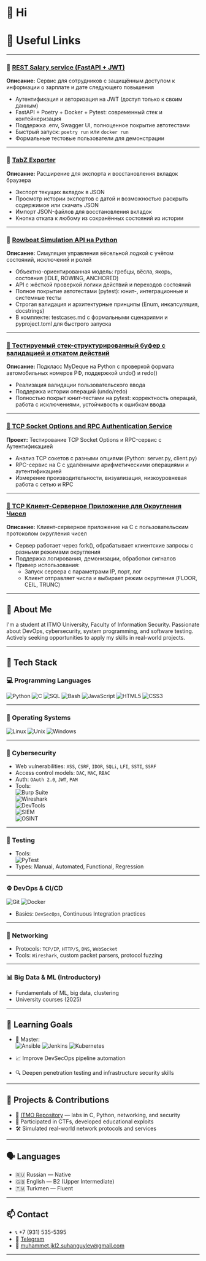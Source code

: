 # 👋 Hi

# 🔗 Useful Links

---

### 🧪 [REST Salary service (FastAPI + JWT)](https://github.com/JKL2theBest/salary-rest-service)
**Описание:** Сервис для сотрудников с защищённым доступом к информации о зарплате и дате следующего повышения  
- Аутентификация и авторизация на JWT (доступ только к своим данным)  
- FastAPI + Poetry + Docker + Pytest: современный стек и контейнеризация  
- Поддержка .env, Swagger UI, полноценное покрытие автотестами  
- Быстрый запуск: `poetry run` или `docker run`  
- Формальные тестовые пользователи для демонстрации

---

### 🧪 [TabZ Exporter](https://github.com/JKL2theBest/ITMO/tree/master/WebTechnologies/SuhangulyyevM_Senior_2/Chrome_Tabs_Exporter)
**Описание:** Расширение для экспорта и восстановления вкладок браузера
- Экспорт текущих вкладок в JSON
- Просмотр истории экспортов с датой и возможностью раскрыть содержимое или скачать JSON
- Импорт JSON-файлов для восстановления вкладок
- Кнопка отката к любому из сохранённых состояний из истории

---

### 🧪 [Rowboat Simulation API на Python](https://github.com/JKL2theBest/rowboat-simulation)
**Описание:** Симуляция управления вёсельной лодкой с учётом состояний, исключений и ролей
- Объектно-ориентированная модель: гребцы, вёсла, якорь, состояния (IDLE, ROWING, ANCHORED)
- API с жёсткой проверкой логики действий и переходов состояний
- Полное покрытие автотестами (pytest): юнит-, интеграционные и системные тесты
- Строгая валидация и архитектурные принципы (Enum, инкапсуляция, docstrings)
- В комплекте: testcases.md с формальными сценариями и pyproject.toml для быстрого запуска

---

### [🧪 Тестируемый стек-структурированный буфер с валидацией и откатом действий](https://github.com/JKL2theBest/ITMO/tree/master/Programming/lab6)  
**Описание:** Подкласс MyDeque на Python с проверкой формата автомобильных номеров РФ, поддержкой undo() и redo()
- Реализация валидации пользовательского ввода
- Поддержка истории операций (undo/redo)
- Полностью покрыт юнит-тестами на pytest: корректность операций, работа с исключениями, устойчивость к ошибкам ввода

---

### [🧪 TCP Socket Options and RPC Authentication Service](https://github.com/JKL2theBest/ITMO/tree/master/OperatingSystems/lab9)  
**Проект:** Тестирование TCP Socket Options и RPC-сервис с Аутентификацией  
- Анализ TCP сокетов с разными опциями (Python: server.py, client.py)  
- RPC-сервис на C с удалёнными арифметическими операциями и аутентификацией  
- Измерение производительности, визуализация, низкоуровневая работа с сетью и RPC  

---

### [🧪 TCP Клиент-Серверное Приложение для Округления Чисел](https://github.com/JKL2theBest/ITMO/tree/master/SystemProgramming/lab2msN3246)  
**Описание:** Клиент-серверное приложение на C с пользовательским протоколом округления чисел  
- Сервер работает через fork(), обрабатывает клиентские запросы с разными режимами округления  
- Поддержка логирования, демонизации, обработки сигналов  
- Пример использования:  
  - Запуск сервера с параметрами IP, порт, лог  
  - Клиент отправляет числа и выбирает режим округления (FLOOR, CEIL, TRUNC)  

---

## 💼 About Me

I'm a student at ITMO University, Faculty of Information Security. Passionate about DevOps, cybersecurity, system programming, and software testing. Actively seeking opportunities to apply my skills in real-world projects.

---

## 🧠 Tech Stack

### 💻 Programming Languages  
![Python](https://img.shields.io/badge/-Python-3776AB?style=for-the-badge&logo=python&logoColor=white)
![C](https://img.shields.io/badge/-C-00599C?style=for-the-badge&logo=c&logoColor=white)
![SQL](https://img.shields.io/badge/-SQL-4479A1?style=for-the-badge&logo=postgresql&logoColor=white)
![Bash](https://img.shields.io/badge/-Bash-4EAA25?style=for-the-badge&logo=gnu-bash&logoColor=white)
![JavaScript](https://img.shields.io/badge/-JavaScript-F7DF1E?style=for-the-badge&logo=javascript&logoColor=black)
![HTML5](https://img.shields.io/badge/-HTML5-E34F26?style=for-the-badge&logo=html5&logoColor=white)
![CSS3](https://img.shields.io/badge/-CSS3-1572B6?style=for-the-badge&logo=css3&logoColor=white)

---

### 🐧 Operating Systems  
![Linux](https://img.shields.io/badge/-Linux-FCC624?style=for-the-badge&logo=linux&logoColor=black)
![Unix](https://img.shields.io/badge/-Unix-262D3A?style=for-the-badge&logo=gnu&logoColor=white)
![Windows](https://img.shields.io/badge/-Windows-0078D6?style=for-the-badge&logo=windows&logoColor=white)

---

### 🔐 Cybersecurity  
- Web vulnerabilities: `XSS`, `CSRF`, `IDOR`, `SQLi`, `LFI`, `SSTI`, `SSRF`  
- Access control models: `DAC`, `MAC`, `RBAC`  
- Auth: `OAuth 2.0`, `JWT`, `PAM`  
- Tools:  
  ![Burp Suite](https://img.shields.io/badge/-Burp%20Suite-FF6F00?style=for-the-badge&logo=burpsuite&logoColor=white)  
  ![Wireshark](https://img.shields.io/badge/-Wireshark-1679A7?style=for-the-badge&logo=wireshark&logoColor=white)  
  ![DevTools](https://img.shields.io/badge/-DevTools-4285F4?style=for-the-badge&logo=google-chrome&logoColor=white)  
  ![SIEM](https://img.shields.io/badge/-SIEM-00599C?style=for-the-badge)  
  ![OSINT](https://img.shields.io/badge/-OSINT-6A1B9A?style=for-the-badge)

---

### 🧪 Testing  
- Tools:  
  ![PyTest](https://img.shields.io/badge/-PyTest-0A9EDC?style=for-the-badge&logo=python&logoColor=white)  
- Types: Manual, Automated, Functional, Regression

---

### ⚙️ DevOps & CI/CD  
![Git](https://img.shields.io/badge/-Git-F05032?style=for-the-badge&logo=git&logoColor=white)
![Docker](https://img.shields.io/badge/-Docker-2496ED?style=for-the-badge&logo=docker&logoColor=white)  
- Basics: `DevSecOps`, Continuous Integration practices

---

### 📡 Networking  
- Protocols: `TCP/IP`, `HTTP/S`, `DNS`, `WebSocket`  
- Tools: `Wireshark`, custom packet parsers, protocol fuzzing

---

### 📊 Big Data & ML (Introductory)  
- Fundamentals of ML, big data, clustering  
- University courses (2025)

---

## 🎯 Learning Goals

- 🚀 Master:  
  ![Ansible](https://img.shields.io/badge/-Ansible-000000?style=for-the-badge&logo=ansible&logoColor=white)
  ![Jenkins](https://img.shields.io/badge/-Jenkins-D24939?style=for-the-badge&logo=jenkins&logoColor=white)
  ![Kubernetes](https://img.shields.io/badge/-Kubernetes-326CE5?style=for-the-badge&logo=kubernetes&logoColor=white)

- 📈 Improve DevSecOps pipeline automation  
- 🔍 Deepen penetration testing and infrastructure security skills

---

## 📁 Projects & Contributions

- 📌 [ITMO Repository](https://github.com/JKL2theBest/ITMO) — labs in C, Python, networking, and security
- 🧠 Participated in CTFs, developed educational exploits
- 🛠️ Simulated real-world network protocols and services

---

## 🗣️ Languages

- 🇷🇺 Russian — Native  
- 🇬🇧 English — B2 (Upper Intermediate)  
- 🇹🇲 Turkmen — Fluent  

---

## 📫 Contact

- 📞 +7 (931) 535-5395  
- 💬 [Telegram](https://t.me/jkl2youtube)  
- 📧 muhammet.jkl2.suhanguylev@gmail.com  

---
